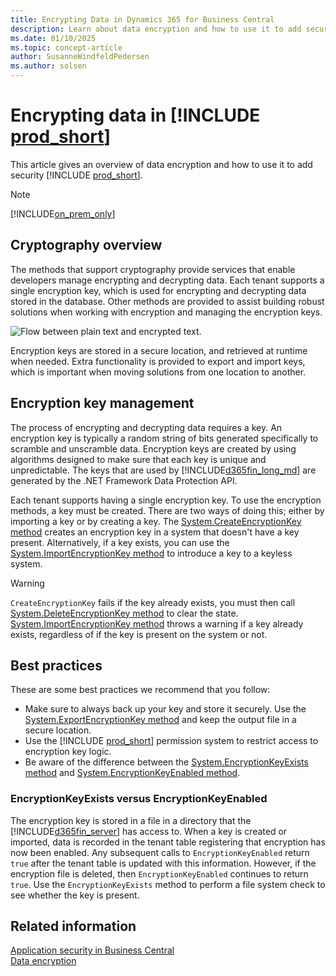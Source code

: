 ```yaml
---
title: Encrypting Data in Dynamics 365 for Business Central
description: Learn about data encryption and how to use it to add security in Dynamics 365 Business Central.
ms.date: 01/10/2025
ms.topic: concept-article
author: SusanneWindfeldPedersen
ms.author: solsen
---
```


# Encrypting data in [!INCLUDE [prod_short](includes/prod_short.md)]

This article gives an overview of data encryption and how to use it to add security [!INCLUDE [prod_short](includes/prod_short.md)].

> [!Note]
> [!INCLUDE[on_prem_only](includes/on_prem_only.md)]

## Cryptography overview

The methods that support cryptography provide services that enable developers manage encrypting and decrypting data. Each tenant supports a single encryption key, which is used for encrypting and decrypting data stored in the database. Other methods are provided to assist building robust solutions when working with encryption and managing the encryption keys.  

 ![Flow between plain text and encrypted text.](media/Encryption.jpg "Encryption in Dynamics 365 Business Central")  

Encryption keys are stored in a secure location, and retrieved at runtime when needed. Extra functionality is provided to export and import keys, which is important when moving solutions from one location to another.

## Encryption key management

The process of encrypting and decrypting data requires a key. An encryption key is typically a random string of bits generated specifically to scramble and unscramble data. Encryption keys are created by using algorithms designed to make sure that each key is unique and unpredictable. The keys that are used by [!INCLUDE[d365fin_long_md](includes/d365fin_long_md.md)] are generated by the .NET Framework Data Protection API.  

Each tenant supports having a single encryption key. To use the encryption methods, a key must be created. There are two ways of doing this; either by importing a key or by creating a key. The [System.CreateEncryptionKey method](methods-auto/system/system-createencryptionkey-method.md) creates an encryption key in a system that doesn't have a key present. Alternatively, if a key exists, you can use the [System.ImportEncryptionKey method](methods-auto/system/system-importencryptionkey-method.md) to introduce a key to a keyless system.  

 > [!WARNING]  
 > `CreateEncryptionKey` fails if the key already exists, you must then call [System.DeleteEncryptionKey method](methods-auto/system/system-deleteencryptionkey-method.md) to clear the state. [System.ImportEncryptionKey method](methods-auto/system/system-importencryptionkey-method.md) throws a warning if a key already exists, regardless of if the key is present on the system or not.  

## Best practices

These are some best practices we recommend that you follow:  

- Make sure to always back up your key and store it securely. Use the [System.ExportEncryptionKey method](methods-auto/system/system-exportencryptionkey-method.md) and keep the output file in a secure location.  
- Use the [!INCLUDE [prod_short](includes/prod_short.md)] permission system to restrict access to encryption key logic.  
- Be aware of the difference between the [System.EncryptionKeyExists method](methods-auto/system/system-encryptionkeyexists-method.md) and [System.EncryptionKeyEnabled method](methods-auto/system/system-encryptionenabled-method.md).

### EncryptionKeyExists versus EncryptionKeyEnabled

The encryption key is stored in a file in a directory that the [!INCLUDE[d365fin_server](includes/d365fin_server_md.md)] has access to. When a key is created or imported, data is recorded in the tenant table registering that encryption has now been enabled. Any subsequent calls to `EncryptionKeyEnabled` return `true` after the tenant table is updated with this information. However, if the encryption file is deleted, then `EncryptionKeyEnabled` continues to return `true`. Use the `EncryptionKeyExists` method to perform a file system check to see whether the key is present.  

## Related information  

[Application security in Business Central](../security/security-application.md)  
[Data encryption](devenv-encrypting-data.md)  
